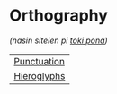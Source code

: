 # Orthography
*(nasin sitelen pi [toki pona](nasin-toki.md))*

| |
|:-|
| [Punctuation](sitelen-pi-poka-nimi.md) |
| [Hieroglyphs](sitelen-pona.md) |

